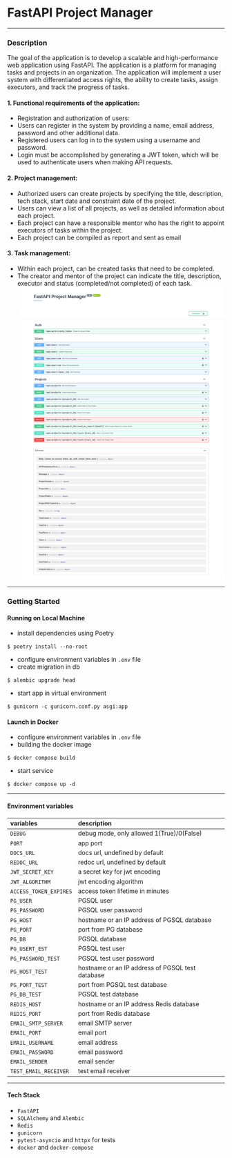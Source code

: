 # FastAPI Project Manager
___
### Description
The goal of the application is to develop a scalable and high-performance web application using FastAPI. The application is a platform for managing tasks and projects in an organization. The application will implement a user system with differentiated access rights, the ability to create tasks, assign executors, and track the progress of tasks.
#### 1. Functional requirements of the application:
- Registration and authorization of users:
- Users can register in the system by providing a name, email address, password and other additional data.
- Registered users can log in to the system using a username and password.
- Login must be accomplished by generating a JWT token, which will be used to authenticate users when making API requests.
#### 2. Project management:
- Authorized users can create projects by specifying the title, description, tech stack, start date and constraint date of the project.
- Users can view a list of all projects, as well as detailed information about each project.
- Each project can have a responsible mentor who has the right to appoint executors of tasks within the project.
- Each project can be compiled as report and sent as email
#### 3. Task management:
- Within each project, can be created tasks that need to be completed.
- The creator and mentor of the project can indicate the title, description, executor and status (completed/not completed) of each task.
![](img/docs.png)
___
### Getting Started
#### Running on Local Machine
+ install dependencies using Poetry
````
$ poetry install --no-root
````
+ configure environment variables in `.env` file
+ create migration in db
````
$ alembic upgrade head 
````
+ start app in virtual environment
````
$ gunicorn -c gunicorn.conf.py asgi:app
````
#### Launch in Docker
+ configure environment variables in `.env` file
+ building the docker image
````
$ docker compose build
````
+ start service
````
$ docker compose up -d
````
____
#### Environment variables
| variables              | description                                      |
|:-----------------------|:-------------------------------------------------|
| `DEBUG`                | debug mode, only allowed 1(True)/0(False)        |
| `PORT`                 | app port                                         |
| `DOCS_URL`             | docs url, undefined by default                   |
| `REDOC_URL`            | redoc url, undefined by default                  |
| `JWT_SECRET_KEY`       | a secret key for jwt encoding                    |
| `JWT_ALGORITHM`        | jwt encoding algorithm                           |
| `ACCESS_TOKEN_EXPIRES` | access token lifetime in minutes                 |
| `PG_USER`              | PGSQL user                                       |
| `PG_PASSWORD`          | PGSQL user password                              |
| `PG_HOST`              | hostname or an IP address of PGSQL database      |
| `PG_PORT`              | port from PG database                            |
| `PG_DB`                | PGSQL database                                   |
| `PG_USERT_EST`         | PGSQL test user                                  |
| `PG_PASSWORD_TEST`     | PGSQL test user password                         |
| `PG_HOST_TEST`         | hostname or an IP address of PGSQL test database |
| `PG_PORT_TEST`         | port from PGSQL test database                    |
| `PG_DB_TEST`           | PGSQL test database                              |
| `REDIS_HOST`           | hostname or an IP address Redis database         |
| `REDIS_PORT`           | port from Redis database                         |
| `EMAIL_SMTP_SERVER`    | email SMTP server                                |
| `EMAIL_PORT`           | email port                                       |
| `EMAIL_USERNAME`       | email address                                    |
| `EMAIL_PASSWORD`       | email password                                   |
| `EMAIL_SENDER`         | email sender                                     |
| `TEST_EMAIL_RECEIVER`  | test email receiver                              |
____
#### Tech Stack
+ `FastAPI`
+ `SQLAlchemy` and `Alembic`
+ `Redis`
+ `gunicorn`
+ `pytest-asyncio` and `httpx` for tests
+ `docker` and `docker-compose`
